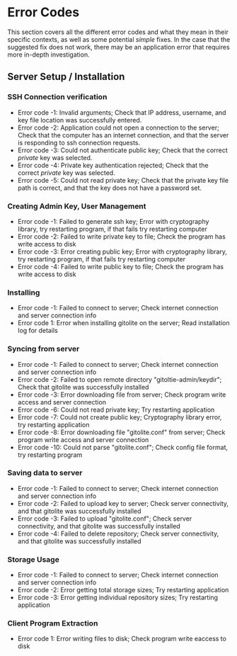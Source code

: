 # Error Codes

This section covers all the different error codes and what they mean in their specific contexts, as well as some
potential _simple_ fixes. In the case that the suggested fix does not work, there may be an application error that 
requires more in-depth investigation.

## Server Setup / Installation

### SSH Connection verification

- Error code -1: Invalid arguments; Check that IP address, username, and key file location was successfully entered.
- Error code -2: Application could not open a connection to the server; Check that the computer has an internet
  connection, and that the server is responding to ssh connection requests.
- Error code -3: Could not authenticate public key; Check that the correct *private* key was selected.
- Error code -4: Private key authentication rejected; Check that the correct *private* key was selected.
- Error code -5: Could not read private key; Check that the private key file path is correct, and that the key does
  not have a password set.

### Creating Admin Key, User Management

- Error code -1: Failed to generate ssh key; Error with cryptography library, try restarting program, if that fails
  try restarting computer
- Error code -2: Failed to write private key to file; Check the program has write access to disk
- Error code -3: Error creating public key; Error with cryptography library, try restarting program, if that fails
  try restarting computer
- Error code -4: Failed to write public key to file; Check the program has write access to disk

### Installing

- Error code -1: Failed to connect to server; Check internet connection and server connection info
- Error code 1: Error when installing gitolite on the server; Read installation log for details

### Syncing from server

- Error code -1: Failed to connect to server; Check internet connection and server connection info
- Error code -2: Failed to open remote directory "gitoltie-admin/keydir"; Check that gitolite was successfully installed
- Error code -3: Error downloading file from server; Check program write access and server connection
- Error code -6: Could not read private key; Try restarting application
- Error code -7: Could not create public key; Cryptography library error, try restarting application
- Error code -8: Error downloading file "gitolite.conf" from server; Check program write access and server connection
- Error code -10: Could not parse "gitolite.conf"; Check config file format, try restarting program

### Saving data to server

- Error code -1: Failed to connect to server; Check internet connection and server connection info
- Error code -2: Failed to upload key to server; Check server connectivity, and that gitolite was successfully installed
- Error code -3: Failed to upload "gitolite.conf"; Check server connectivity, and that gitolite was successfully
  installed
- Error code -4: Failed to delete repository; Check server connectivity, and that gitolite was successfully installed

### Storage Usage

- Error code -1: Failed to connect to server; Check internet connection and server connection info
- Error code -2: Error getting total storage sizes; Try restarting application
- Error code -3: Error getting individual repository sizes; Try restarting application

### Client Program Extraction

- Error code 1: Error writing files to disk; Check program write eaccess to disk